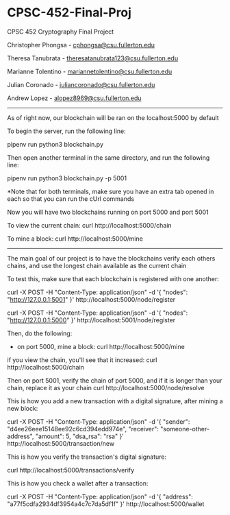 # CPSC-452-Final-Proj
CPSC 452 Cryptography Final Project

Christopher Phongsa - cphongsa@csu.fullerton.edu

Theresa Tanubrata - theresatanubrata123@csu.fullerton.edu

Marianne Tolentino - mariannetolentino@csu.fullerton.edu

Julian Coronado - juliancoronado@csu.fullerton.edu

Andrew Lopez - alopez8969@csu.fullerton.edu

-----------------------------
As of right now, our blockchain will be ran on the localhost:5000 by default

To begin the server, run the following line:

pipenv run python3 blockchain.py

Then open another terminal in the same directory, and run the following line:

pipenv run python3 blockchain.py -p 5001

*Note that for both terminals, make sure you have an extra tab opened in each so that you can run the cUrl commands

Now you will have two blockchains running on port 5000 and port 5001

To view the current chain:
curl http://localhost:5000/chain

To mine a block:
curl http://localhost:5000/mine

------------------------------------
The main goal of our project is to have the blockchains verify each others chains, and use the longest chain available as the current chain

To test this, make sure that each blockchain is registered with one another:

curl -X POST -H "Content-Type: application/json" -d '{
 "nodes": "http://127.0.0.1:5001"
}' http://localhost:5000/node/register

curl -X POST -H "Content-Type: application/json" -d '{
 "nodes": "http://127.0.0.1:5000"
}' http://localhost:5001/node/register

Then, do the following:
- on port 5000, mine a block:
curl http://localhost:5000/mine

if you view the chain, you'll see that it increased:
curl http://localhost:5000/chain

Then on port 5001, verify the chain of port 5000, and if it is longer than your chain, replace it as your chain
curl http://localhost:5000/node/resolve 

This is how you add a new transaction with a digital signature, after mining a new block:

curl -X POST -H "Content-Type: application/json" -d '{
 "sender": "d4ee26eee15148ee92c6cd394edd974e",
 "receiver": "someone-other-address",
 "amount": 5,
 "dsa_rsa": "rsa"
}' http://localhost:5000/transaction/new


This is how you verify the transaction's digital signature:

curl http://localhost:5000/transactions/verify


This is how you check a wallet after a transaction:

curl -X POST -H "Content-Type: application/json" -d '{
"address": "a77f5cdfa2934df3954a4c7c7da5df1f"
}' http://localhost:5000/wallet
